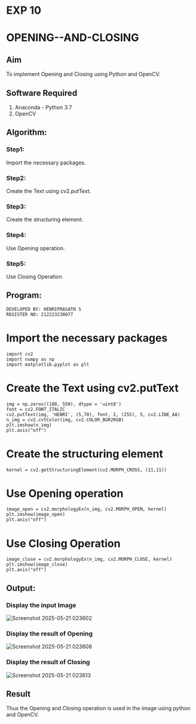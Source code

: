 # EXP 10
# OPENING--AND-CLOSING
## Aim
To implement Opening and Closing using Python and OpenCV.

## Software Required
1. Anaconda - Python 3.7
2. OpenCV
## Algorithm:
### Step1:
Import the necessary packages.

### Step2:
Create the Text using cv2.putText.

### Step3:
Create the structuring element.

### Step4:
Use Opening operation.

### Step5:
Use Closing Operation. 
## Program:
```
DEVELOPED BY: HENRIPRASATH S
REGISTER NO: 212223230077
```
# Import the necessary packages
```
import cv2
import numpy as np
import matplotlib.pyplot as plt
```
# Create the Text using cv2.putText
```
img = np.zeros((100, 550), dtype = 'uint8')
font = cv2.FONT_ITALIC
cv2.putText(img, 'HENRI', (5,70), font, 2, (255), 5, cv2.LINE_AA)
n_img = cv2.cvtColor(img, cv2.COLOR_BGR2RGB)
plt.imshow(n_img)
plt.axis("off")
```
# Create the structuring element
```
kernel = cv2.getStructuringElement(cv2.MORPH_CROSS, (11,11))
```
# Use Opening operation
```
image_open = cv2.morphologyEx(n_img, cv2.MORPH_OPEN, kernel)
plt.imshow(image_open)
plt.axis("off")
```
# Use Closing Operation
```
image_close = cv2.morphologyEx(n_img, cv2.MORPH_CLOSE, kernel)
plt.imshow(image_close)
plt.axis("off")
```
## Output:

### Display the input Image

![Screenshot 2025-05-21 023602](https://github.com/user-attachments/assets/acd96f17-ebb3-4f07-8c50-eaac8a0385a6)




### Display the result of Opening

![Screenshot 2025-05-21 023608](https://github.com/user-attachments/assets/0a7d4285-4484-45e9-a7a1-9c8b5d457536)



### Display the result of Closing

![Screenshot 2025-05-21 023613](https://github.com/user-attachments/assets/3fcb49e9-e6fc-4662-9dd4-2a44c8d3e8ca)



## Result
Thus the Opening and Closing operation is used in the image using python and OpenCV.
